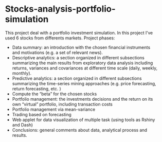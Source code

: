 # Stocks-analysis-portfolio-simulation
This project deal with a portfolio investment simulation. In this project I've used 6 stocks from differents markets.
Project phases:
- Data summary: an introduction with the chosen financial instruments and motivations (e.g. a set of relevant news).
- Descriptive analytics: a section organized in different subsections summarizing the main results from exploratory
data analysis including returns, variances and covariances at different time scale (daily, weekly, monthly).
- Predictive analytics: a section organized in different subsections summarizing the time-series mining approaches
(e.g. price forecasting, return forecasting, etc. )
- Compute the “beta” for the chosen stocks
- Portfolio management: the investments decisions and the return on its own “virtual” portfolio, including transaction
costs
- Portfolio management via mean-variance
- Trading based on forecasting
- Web applet for data visualization of multiple task (using tools as Rshiny and Dash)
- Conclusions: general comments about data, analytical process and results.
